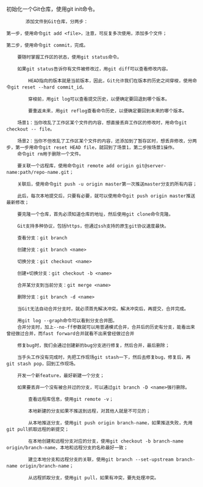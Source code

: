 初始化一个Git仓库，使用git init命令。

           添加文件到Git仓库，分两步：

    第一步，使用命令git add <file>，注意，可反复多次使用，添加多个文件；

    第二步，使用命令git commit，完成。

        要随时掌握工作区的状态，使用git status命令。

        如果git status告诉你有文件被修改过，用git diff可以查看修改内容。

            HEAD指向的版本就是当前版本，因此，Git允许我们在版本的历史之间穿梭，使用命令git reset --hard commit_id。

            穿梭前，用git log可以查看提交历史，以便确定要回退到哪个版本。

            要重返未来，用git reflog查看命令历史，以便确定要回到未来的哪个版本。

        场景1：当你改乱了工作区某个文件的内容，想直接丢弃工作区的修改时，用命令git checkout -- file。

        场景2：当你不但改乱了工作区某个文件的内容，还添加到了暂存区时，想丢弃修改，分两步，第一步用命令git reset HEAD file，就回到了场景1，第二步按场景1操作。
        命令git rm用于删除一个文件。

        要关联一个远程库，使用命令git remote add origin git@server-name:path/repo-name.git；

        关联后，使用命令git push -u origin master第一次推送master分支的所有内容；

        此后，每次本地提交后，只要有必要，就可以使用命令git push origin master推送最新修改；

        要克隆一个仓库，首先必须知道仓库的地址，然后使用git clone命令克隆。

        Git支持多种协议，包括https，但通过ssh支持的原生git协议速度最快。

        查看分支：git branch

        创建分支：git branch <name>

        切换分支：git checkout <name>

        创建+切换分支：git checkout -b <name>

        合并某分支到当前分支：git merge <name>

        删除分支：git branch -d <name>

        当Git无法自动合并分支时，就必须首先解决冲突。解决冲突后，再提交，合并完成。

        用git log --graph命令可以看到分支合并图。
        合并分支时，加上--no-ff参数就可以用普通模式合并，合并后的历史有分支，能看出来曾经做过合并，而fast forward合并就看不出来曾经做过合并

        修复bug时，我们会通过创建新的bug分支进行修复，然后合并，最后删除；

        当手头工作没有完成时，先把工作现场git stash一下，然后去修复bug，修复后，再git stash pop，回到工作现场。

        开发一个新feature，最好新建一个分支；

        如果要丢弃一个没有被合并过的分支，可以通过git branch -D <name>强行删除。

            查看远程库信息，使用git remote -v；

            本地新建的分支如果不推送到远程，对其他人就是不可见的；

            从本地推送分支，使用git push origin branch-name，如果推送失败，先用git pull抓取远程的新提交；

            在本地创建和远程分支对应的分支，使用git checkout -b branch-name origin/branch-name，本地和远程分支的名称最好一致；

            建立本地分支和远程分支的关联，使用git branch --set-upstream branch-name origin/branch-name；

            从远程抓取分支，使用git pull，如果有冲突，要先处理冲突。
